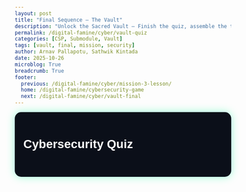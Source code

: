 ```yaml
---
layout: post
title: "Final Sequence — The Vault"
description: "Unlock the Sacred Vault — Finish the quiz, assemble the three code fragments, authenticate, and retrieve the Sacred Page."
permalink: /digital-famine/cyber/vault-quiz
categories: [CSP, Submodule, Vault]
tags: [vault, final, mission, security]
author: Arnav Pallapotu, Sathwik Kintada
date: 2025-10-26
microblog: True
breadcrumb: True
footer:
  previous: /digital-famine/cyber/mission-3-lesson/
  home: /digital-famine/cybersecurity-game
  next: /digital-famine/cyber/vault-final
---
```

<style>
.quiz-container {
  max-width: 700px;
  margin: auto;
  background: #0b0f19;
  padding: 20px;
  border-radius: 15px;
  color: white;
  font-family: "Poppins", sans-serif;
  box-shadow: 0 0 20px rgba(0, 255, 150, 0.4);
}
.question {
  font-size: 1.2em;
  margin-bottom: 20px;
}
.options button {
  display: block;
  width: 100%;
  margin: 8px 0;
  padding: 12px;
  border: none;
  border-radius: 10px;
  background-color: #1c2333;
  color: white;
  font-size: 1em;
  transition: 0.2s;
}
.options button:hover {
  background-color: #2b3247;
  cursor: pointer;
}
.feedback {
  margin-top: 15px;
  font-size: 1em;
  padding: 10px;
  border-radius: 8px;
}
.correct {
  background: #145a32;
}
.wrong {
  background: #641e16;
}
.next-btn {
  margin-top: 20px;
  padding: 10px 20px;
  background: #00ff99;
  color: black;
  border: none;
  border-radius: 10px;
  font-weight: bold;
  cursor: pointer;
}
.progress {
  margin-bottom: 15px;
  text-align: center;
  color: #00ff99;
}
.retry-btn {
  background: #ff4444;
  color: white;
  padding: 10px 20px;
  border: none;
  border-radius: 8px;
  cursor: pointer;
  margin-top: 15px;
}
.retry-btn:hover {
  background: #ff6666;
}
.hint {
  background: rgba(0, 255, 150, 0.1);
  color: #00ff99;
  padding: 10px;
  border-radius: 8px;
  margin-top: 10px;
}
</style>

<div class="quiz-container">
  <h1>Cybersecurity Quiz</h1>
  <div class="progress" id="progress"></div>
  <div id="quiz-content">
    <div class="question" id="question"></div>
    <div class="options" id="options"></div>
    <div id="feedback" class="feedback"></div>
    <button class="next-btn" id="next-btn" style="display:none;">Next Question</button>
  </div>
</div>

<script>
const questions = [
  // Mission 1
  {question:"What is a database schema?",options:["The actual data stored in tables","A blueprint defining table structure, columns, and constraints","A backup file of the database","The SQL queries used to retrieve data"],correct:1,hint:"Think about blueprints and architectural plans.",mission:1,lessonUrl:"/digital-famine/cyber/submodule_1"},
  {question:"Which constraint uniquely identifies each record in a table?",options:["NOT NULL","PRIMARY KEY","UNIQUE","FOREIGN KEY"],correct:1,hint:"Every table needs one to identify rows.",mission:1,lessonUrl:"/digital-famine/cyber/submodule_1"},
  {question:"What does a FOREIGN KEY do in the earth_base.db?",options:["Encrypts sensitive data","Links two tables by referencing another table's PRIMARY KEY","Makes queries run faster","Prevents duplicate entries"],correct:1,hint:"Think about the verified_by column connecting Agents to Alien_Sightings.",mission:1,lessonUrl:"/digital-famine/cyber/mission-1-lesson/"},
  {question:"Which SQL statement adds new agents to the database?",options:["CREATE TABLE Agents","INSERT INTO Agents","UPDATE Agents","SELECT FROM Agents"],correct:1,hint:"You're putting new data INTO the table.",mission:1,lessonUrl:"/digital-famine/cyber/submodule_1"},
  {question:"What happens if you delete an agent who verified alien sightings?",options:["Everything deletes automatically","The database prevents deletion to maintain integrity","The agent deletes but sightings remain unchanged","All sightings become unverified"],correct:1,hint:"Consider referential integrity and orphaned records.",mission:1,lessonUrl:"/digital-famine/cyber/submodule_1"},
  {question:"Which data type stores clearance_level values (1-10)?",options:["TEXT","REAL","INTEGER","BLOB"],correct:2,hint:"These are whole numbers, not decimals or text.",mission:1,lessonUrl:"/digital-famine/cyber/submodule_1"},
  {question:"What does CHECK(threat_level >= 1 AND threat_level <= 5) do?",options:["Checks for database corruption","Validates data meets conditions before insertion","Checks for duplicate values","Automatically fixes invalid data"],correct:1,hint:"This enforces business rules on data values.",mission:1,lessonUrl:"/digital-famine/cyber/submodule_1"},

  // Mission 2
  {question:"What is SQL Injection?",options:["A method to speed up queries","A vulnerability where attackers insert malicious SQL into inputs","A database backup technique","A tool for debugging SQL"],correct:1,hint:"Malicious code inserted through user input fields.",mission:2,lessonUrl:"/digital-famine/cyber/submodule_2"},
  {question:"Which login input could be a SQL injection attempt?",options:["username: 'john_doe'","username: 'admin' OR '1'='1'","username: 'user@email.com'","username: 'agent_007'"],correct:1,hint:"Look for SQL operators like OR and quotes.",mission:2,lessonUrl:"/digital-famine/cyber/submodule_2"},
  {question:"What's the best defense against SQL injection?",options:["Using longer passwords","Using parameterized queries with placeholders","Encrypting the database","Limiting login attempts"],correct:1,hint:"Separate SQL code from user data using placeholders.",mission:2,lessonUrl:"/digital-famine/cyber/submodule_2"},
  {question:"Why is string concatenation vulnerable?",options:["It uses SELECT statement","User input is directly concatenated into the SQL string","It doesn't check clearance levels","The table name is incorrect"],correct:1,hint:"When you use + to combine user input with SQL queries.",mission:2,lessonUrl:"/digital-famine/cyber/submodule_2"},
  {question:"Which payload could expose ALL agent records?",options:["' OR 1=1 --","DELETE FROM Agents","CREATE TABLE hacked","UPDATE Agents SET clearance=10"],correct:0,hint:"Make the WHERE clause always true, then comment out the rest.",mission:2,lessonUrl:"/digital-famine/cyber/submodule_2"},
  {question:"What does input validation prevent?",options:["Slow queries","Malicious data from being processed by the system","Users from creating accounts","Database backups from failing"],correct:1,hint:"Checking data format before processing.",mission:2,lessonUrl:"/digital-famine/cyber/submodule_2"},
  {question:"In SQL injection attacks, what does '--' do?",options:["Subtracts two numbers","Starts a comment, ignoring everything after it","Creates a new table","Encrypts the query"],correct:1,hint:"Everything after this symbol is ignored.",mission:2,lessonUrl:"/digital-famine/cyber/mission-2-lesson/"},

  // Mission 3
  {question:"What's the difference between hashing and encryption?",options:["Hashing is faster than encryption","Hashing is one-way (irreversible), encryption is two-way (reversible)","Hashing works on text, encryption on numbers","There's no difference"],correct:1,hint:"Can you reverse the process or not?",mission:3,lessonUrl:"/digital-famine/cyber/submodule_3"},
  {question:"How many characters is a SHA-256 hash output?",options:["32 hexadecimal characters","64 hexadecimal characters","128 hexadecimal characters","Varies based on input length"],correct:1,hint:"It's always the same length - 256 bits = 64 hex characters.",mission:3,lessonUrl:"/digital-famine/cyber/submodule_3"},
  {question:"What is the 'avalanche effect' in SHA-256?",options:["Hashing multiple launch codes simultaneously","A tiny change in input creates a completely different hash","The hash gets longer as input increases","Multiple inputs produce the same hash"],correct:1,hint:"Change one letter, get a completely different result.",mission:3,lessonUrl:"/digital-famine/cyber/submodule_3"},
  {question:"Why hash launch codes instead of storing them in plaintext?",options:["To save storage space","To make verification faster","So aliens can't read codes even if they breach the database","Because it's required by defense protocols"],correct:2,hint:"Protection if the database is breached.",mission:3,lessonUrl:"/digital-famine/cyber/submodule_3"},
  {question:"If you hash 'ALPHA-001' today and tomorrow, will the hashes match?",options:["No - hashes change daily","Yes - hashing is deterministic (same input = same output)","Only if using the same computer","Depends on the time of day"],correct:1,hint:"Is hashing deterministic or random?",mission:3,lessonUrl:"/digital-famine/cyber/submodule_3"},
  {question:"What is 'salt' in password hashing?",options:["A secret decryption key","Random data added to passwords before hashing to prevent rainbow table attacks","A specific type of hashing algorithm","A compression method for long passwords"],correct:1,hint:"Random data added to defeat pre-computed hash tables.",mission:3,lessonUrl:"/digital-famine/cyber/mission-3-lesson/"}
];

let currentQuestion = 0;
let score = 0;
let retryMode = false;

function saveProgress() {
  const progress = {
    currentQuestion,
    score,
    retryMode
  };
  localStorage.setItem('vaultQuizProgress', JSON.stringify(progress));
}

function loadProgress() {
  const saved = JSON.parse(localStorage.getItem('vaultQuizProgress'));
  if (saved) {
    currentQuestion = saved.currentQuestion || 0;
    score = saved.score || 0;
    retryMode = saved.retryMode || false;
  }
}

function clearProgress() {
  localStorage.removeItem('vaultQuizProgress');
}

function showQuestion() {
  const q = questions[currentQuestion];
  document.getElementById("progress").textContent = `Question ${currentQuestion + 1} of ${questions.length} | Score: ${score}`;
  document.getElementById("question").textContent = q.question;

  const optionsContainer = document.getElementById("options");
  optionsContainer.innerHTML = "";

  q.options.forEach((opt, i) => {
    const btn = document.createElement("button");
    btn.textContent = opt;
    btn.onclick = () => checkAnswer(i);
    optionsContainer.appendChild(btn);
  });

  document.getElementById("feedback").innerHTML = "";
  document.getElementById("next-btn").style.display = "none";
}

function checkAnswer(selected) {
  const q = questions[currentQuestion];
  const feedback = document.getElementById("feedback");

  if (selected === q.correct) {
    feedback.textContent = "✅ Correct!";
    feedback.className = "feedback correct";
    if (!retryMode) score += 5;
    document.getElementById("next-btn").style.display = "inline-block";
  } else {
    if (!retryMode) {
      retryMode = true;
      feedback.innerHTML = `❌ Incorrect. Try again!<div class="hint">💡 Hint: ${q.hint}</div><p>Lesson reference: <a href="${q.lessonUrl}" style="color:#00ff99;">Go to Lesson</a></p>`;
      feedback.className = "feedback wrong";
    } else {
      feedback.innerHTML = `❌ Still incorrect. Review the material: <a href="${q.lessonUrl}" style="color:#00ff99;">Go to Lesson</a>`;
      feedback.className = "feedback wrong";
      document.getElementById("next-btn").style.display = "inline-block";
    }
  }
  saveProgress();

}

document.getElementById("next-btn").onclick = () => {
  retryMode = false;
  currentQuestion++;
  saveProgress();
  if (currentQuestion < questions.length) {
    showQuestion();
  } else {
    finishQuiz();
  }
};

function finishQuiz() {
  const percent = (score / (questions.length * 5)) * 100;
  const quizContent = document.getElementById("quiz-content");
  if (percent >= 80) {
    quizContent.innerHTML = `<h2>🎉 Quiz Complete! Score: ${percent}%</h2><p>Great job, Agent! You’ve unlocked the Vault.</p><a href="/digital-famine/cyber/vault/final-vault/" class="next-btn">Enter the Vault</a>`;
  } else {
    quizContent.innerHTML = `<h2>❌ Score: ${percent}%</h2><p>You need at least 80% to unlock the Vault.</p><button class="retry-btn" onclick="restartQuiz()">Retry Quiz</button>`;
  }
}

function restartQuiz() {
  currentQuestion = 0;
  score = 0;
  retryMode = false;

  // Restore original quiz HTML
  document.getElementById("quiz-content").innerHTML = `
    <div class="question" id="question"></div>
    <div class="options" id="options"></div>
    <div id="feedback" class="feedback"></div>
    <button class="next-btn" id="next-btn" style="display:none;">Next Question</button>
  `;

  // Reattach event listener for Next button
  document.getElementById("next-btn").onclick = () => {
    retryMode = false;
    currentQuestion++;
    if (currentQuestion < questions.length) {
      showQuestion();
    } else {
      finishQuiz();
    }
  };

  showQuestion();
}

loadProgress();

// If user already finished all questions, show results immediately
if (currentQuestion >= questions.length) {
  finishQuiz();
} else {
  showQuestion();
}


</script>
